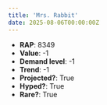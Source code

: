 ```yaml
---
title: 'Mrs. Rabbit'
date: 2025-08-06T00:00:00Z
---
```

- **RAP**: 8349
- **Value**: -1
- **Demand level**: -1
- **Trend**: -1
- **Projected?**: True
- **Hyped?**: True
- **Rare?**: True
